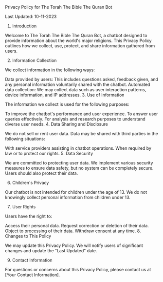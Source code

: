 Privacy Policy for The Torah The Bible The Quran Bot

Last Updated: 10-11-2023

1. Introduction

Welcome to The Torah The Bible The Quran Bot, a chatbot designed to provide information about the world's major religions. This Privacy Policy outlines how we collect, use, protect, and share information gathered from users.

2. Information Collection

We collect information in the following ways:

Data provided by users: This includes questions asked, feedback given, and any personal information voluntarily shared with the chatbot.
Automated data collection: We may collect data such as user interaction patterns, device information, and IP addresses.
3. Use of Information

The information we collect is used for the following purposes:

To improve the chatbot's performance and user experience.
To answer user queries effectively.
For analysis and research purposes to understand diverse user needs.
4. Data Sharing and Disclosure

We do not sell or rent user data. Data may be shared with third parties in the following situations:

With service providers assisting in chatbot operations.
When required by law or to protect our rights.
5. Data Security

We are committed to protecting user data. We implement various security measures to ensure data safety, but no system can be completely secure. Users should also protect their data.

6. Children's Privacy

Our chatbot is not intended for children under the age of 13. We do not knowingly collect personal information from children under 13.

7. User Rights

Users have the right to:

Access their personal data.
Request correction or deletion of their data.
Object to processing of their data.
Withdraw consent at any time.
8. Changes to This Policy

We may update this Privacy Policy. We will notify users of significant changes and update the "Last Updated" date.

9. Contact Information

For questions or concerns about this Privacy Policy, please contact us at [Your Contact Information].

